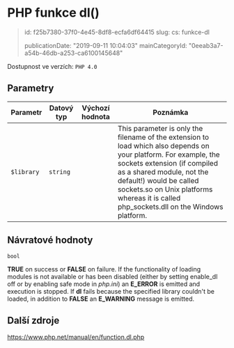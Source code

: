 PHP funkce dl()
===============

> id: f25b7380-37f0-4e45-8df8-ecfa6df64415
> slug:
> 	cs: funkce-dl
>
> publicationDate: "2019-09-11 10:04:03"
> mainCategoryId: "0eeab3a7-a54b-46db-a253-ca6100145648"

Dostupnost ve verzích: `PHP 4.0`

Parametry
--------------

| Parametr | Datový typ | Výchozí hodnota | Poznámka |
|-----|-----|-----|-----|
| `$library` | `string` |  | This parameter is only the filename of the extension to load which also depends on your platform. For example, the sockets extension (if compiled as a shared module, not the default!) would be called sockets.so on Unix platforms whereas it is called php_sockets.dll on the Windows platform. |


Návratové hodnoty
----------------

`bool`

<b>TRUE</b> on success or <b>FALSE</b> on failure. If the functionality of loading modules is not available
or has been disabled (either by setting
enable_dl off or by enabling safe mode
in <i>php.ini</i>) an <b>E_ERROR</b> is emitted
and execution is stopped. If <b>dl</b> fails because the
specified library couldn't be loaded, in addition to <b>FALSE</b> an
<b>E_WARNING</b> message is emitted.

Další zdroje
------------

https://www.php.net/manual/en/function.dl.php
